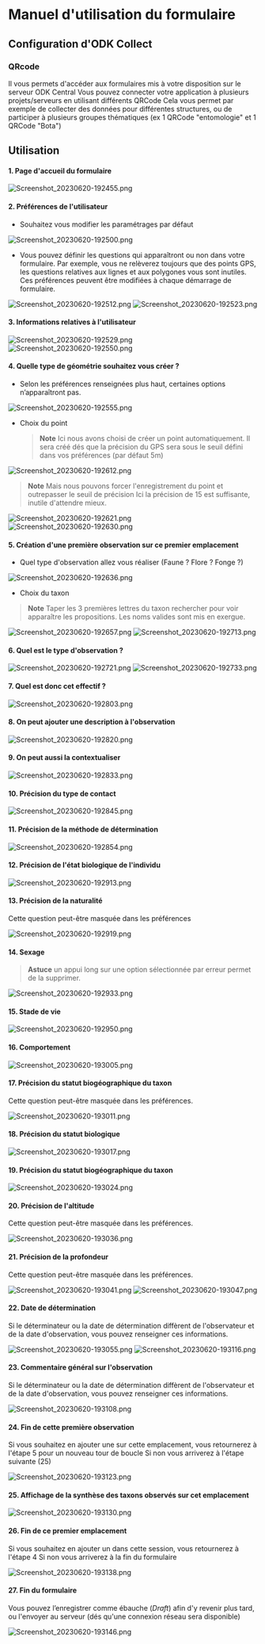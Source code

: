 # Manuel d'utilisation du formulaire
## Configuration d'ODK Collect
### QRcode
Il vous permets d'accéder aux formulaires mis à votre disposition sur le serveur ODK Central
Vous pouvez connecter votre application à plusieurs projets/serveurs en utilisant différents QRCode
Cela vous permet par exemple de collecter des données pour différentes structures, ou de participer à plusieurs groupes thématiques (ex 1 QRCode "entomologie" et 1 QRCode "Bota")
## Utilisation
#### 1. Page d'accueil du formulaire

![Screenshot_20230620-192455.png](images_logos/capture_d_ecrans/Screenshot_20230620-192455.png)

#### 2. Préférences de l'utilisateur
* Souhaitez vous modifier les paramétrages par défaut

![Screenshot_20230620-192500.png](images_logos/capture_d_ecrans/Screenshot_20230620-192500.png)
* Vous pouvez définir les questions qui apparaîtront ou non dans votre formulaire.
Par exemple, vous ne relèverez toujours que des points GPS, les questions relatives aux lignes et aux polygones vous sont inutiles.
Ces préférences peuvent être modifiées à chaque démarrage de formulaire.

![Screenshot_20230620-192512.png](images_logos/capture_d_ecrans/Screenshot_20230620-192512.png)
![Screenshot_20230620-192523.png](images_logos/capture_d_ecrans/Screenshot_20230620-192523.png)

#### 3. Informations relatives à l'utilisateur

![Screenshot_20230620-192529.png](images_logos/capture_d_ecrans/Screenshot_20230620-192529.png)
![Screenshot_20230620-192550.png](images_logos/capture_d_ecrans/Screenshot_20230620-192550.png)

#### 4. Quelle type de géométrie souhaitez vous créer ?
* Selon les préférences renseignées plus haut, certaines options n’apparaîtront pas.

![Screenshot_20230620-192555.png](images_logos/capture_d_ecrans/Screenshot_20230620-192555.png)

* Choix du point
    > **Note**
    > Ici nous avons choisi de créer un point automatiquement.
    > Il sera créé dés que la précision du GPS sera sous le seuil défini dans vos préférences (par défaut 5m)

![Screenshot_20230620-192612.png](images_logos/capture_d_ecrans/Screenshot_20230620-192612.png)

> **Note**
> Mais nous pouvons forcer l'enregistrement du point et outrepasser le seuil de précision
> Ici la précision de 15 est suffisante, inutile d'attendre mieux.

![Screenshot_20230620-192621.png](images_logos/capture_d_ecrans/Screenshot_20230620-192621.png)
![Screenshot_20230620-192630.png](images_logos/capture_d_ecrans/Screenshot_20230620-192630.png)

#### 5. Création d'une première observation sur ce premier emplacement
* Quel type d'observation allez vous réaliser (Faune ? Flore ? Fonge ?)

![Screenshot_20230620-192636.png](images_logos/capture_d_ecrans/Screenshot_20230620-192636.png)

* Choix du taxon
> **Note**
> Taper les 3 premières lettres du taxon rechercher pour voir apparaître les propositions.
> Les noms valides sont mis en exergue.

![Screenshot_20230620-192657.png](images_logos/capture_d_ecrans/Screenshot_20230620-192657.png)
![Screenshot_20230620-192713.png](images_logos/capture_d_ecrans/Screenshot_20230620-192713.png)

#### 6. Quel est le type d'observation ?

![Screenshot_20230620-192721.png](images_logos/capture_d_ecrans/Screenshot_20230620-192721.png)
![Screenshot_20230620-192733.png](images_logos/capture_d_ecrans/Screenshot_20230620-192733.png)

#### 7. Quel est donc cet effectif ?

![Screenshot_20230620-192803.png](images_logos/capture_d_ecrans/Screenshot_20230620-192803.png)

#### 8. On peut ajouter une description à l'observation

![Screenshot_20230620-192820.png](images_logos/capture_d_ecrans/Screenshot_20230620-192820.png)

#### 9. On peut aussi la contextualiser

![Screenshot_20230620-192833.png](images_logos/capture_d_ecrans/Screenshot_20230620-192833.png)

#### 10. Précision du type de contact

![Screenshot_20230620-192845.png](images_logos/capture_d_ecrans/Screenshot_20230620-192845.png)

#### 11. Précision de la méthode de détermination

![Screenshot_20230620-192854.png](images_logos/capture_d_ecrans/Screenshot_20230620-192854.png)

#### 12. Précision de l'état biologique de l'individu

![Screenshot_20230620-192913.png](images_logos/capture_d_ecrans/Screenshot_20230620-192913.png)

#### 13. Précision de la naturalité
Cette question peut-être masquée dans les préférences

![Screenshot_20230620-192919.png](images_logos/capture_d_ecrans/Screenshot_20230620-192919.png)

#### 14. Sexage
> **Astuce**
> un appui long sur une option sélectionnée par erreur permet de la supprimer.

![Screenshot_20230620-192933.png](images_logos/capture_d_ecrans/Screenshot_20230620-192933.png)

#### 15. Stade de vie

![Screenshot_20230620-192950.png](images_logos/capture_d_ecrans/Screenshot_20230620-192950.png)

#### 16. Comportement

![Screenshot_20230620-193005.png](images_logos/capture_d_ecrans/Screenshot_20230620-193005.png)

#### 17. Précision du statut biogéographique du taxon
Cette question peut-être masquée dans les préférences.

![Screenshot_20230620-193011.png](images_logos/capture_d_ecrans/Screenshot_20230620-193011.png)

#### 18. Précision du statut biologique

![Screenshot_20230620-193017.png](images_logos/capture_d_ecrans/Screenshot_20230620-193017.png)

#### 19. Précision du statut biogéographique du taxon

![Screenshot_20230620-193024.png](images_logos/capture_d_ecrans/Screenshot_20230620-193024.png)

#### 20. Précision de l'altitude
Cette question peut-être masquée dans les préférences.


![Screenshot_20230620-193036.png](images_logos/capture_d_ecrans/Screenshot_20230620-193036.png)

#### 21. Précision de la profondeur
Cette question peut-être masquée dans les préférences.

![Screenshot_20230620-193041.png](images_logos/capture_d_ecrans/Screenshot_20230620-193041.png)
![Screenshot_20230620-193047.png](images_logos/capture_d_ecrans/Screenshot_20230620-193047.png)

#### 22. Date de détermination
Si le déterminateur ou la date de détermination diffèrent de l'observateur et de la date d'observation, vous pouvez renseigner ces informations.

![Screenshot_20230620-193055.png](images_logos/capture_d_ecrans/Screenshot_20230620-193055.png)
![Screenshot_20230620-193116.png](images_logos/capture_d_ecrans/Screenshot_20230620-193116.png)
#### 23. Commentaire général sur l'observation
Si le déterminateur ou la date de détermination diffèrent de l'observateur et de la date d'observation, vous pouvez renseigner ces informations.


![Screenshot_20230620-193108.png](images_logos/capture_d_ecrans/Screenshot_20230620-193108.png)

#### 24. Fin de cette première observation
Si vous souhaitez en ajouter une sur cette emplacement, vous retournerez à l'étape 5 pour un nouveau tour de boucle
Si non vous arriverez à l'étape suivante (25)

![Screenshot_20230620-193123.png](images_logos/capture_d_ecrans/Screenshot_20230620-193123.png)

#### 25. Affichage de la synthèse des taxons observés sur cet emplacement

![Screenshot_20230620-193130.png](images_logos/capture_d_ecrans/Screenshot_20230620-193130.png)

#### 26. Fin de ce premier emplacement
Si vous souhaitez en ajouter un dans cette session, vous retournerez à l'étape 4
Si non vous arriverez à la fin du formulaire

![Screenshot_20230620-193138.png](images_logos/capture_d_ecrans/Screenshot_20230620-193138.png)

#### 27. Fin du formulaire
Vous pouvez l’enregistrer comme ébauche (_Draft_) afin d'y revenir plus tard, 
ou l'envoyer au serveur (dés qu'une connexion réseau sera disponible)

![Screenshot_20230620-193146.png](images_logos/capture_d_ecrans/Screenshot_20230620-193146.png)